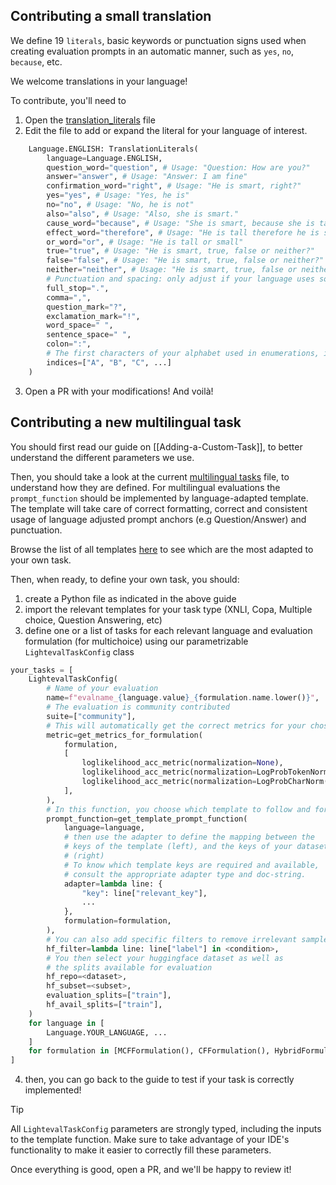 ## Contributing a small translation

We define 19 `literals`, basic keywords or punctuation signs used when creating evaluation prompts in an automatic manner, such as `yes`, `no`, `because`, etc.

We welcome translations in your language!

To contribute, you'll need to
1. Open the [translation_literals](https://github.com/huggingface/lighteval/blob/main/src/lighteval/tasks/templates/utils/translation_literals.py) file
2. Edit the file to add or expand the literal for your language of interest. 

```python
    Language.ENGLISH: TranslationLiterals(
        language=Language.ENGLISH,
        question_word="question", # Usage: "Question: How are you?"
        answer="answer", # Usage: "Answer: I am fine"
        confirmation_word="right", # Usage: "He is smart, right?"
        yes="yes", # Usage: "Yes, he is"
        no="no", # Usage: "No, he is not"
        also="also", # Usage: "Also, she is smart."
        cause_word="because", # Usage: "She is smart, because she is tall"
        effect_word="therefore", # Usage: "He is tall therefore he is smart"
        or_word="or", # Usage: "He is tall or small"
        true="true", # Usage: "He is smart, true, false or neither?"
        false="false", # Usage: "He is smart, true, false or neither?"
        neither="neither", # Usage: "He is smart, true, false or neither?"
        # Punctuation and spacing: only adjust if your language uses something different than in English
        full_stop=".",
        comma=",",
        question_mark="?",
        exclamation_mark="!",
        word_space=" ",
        sentence_space=" ",
        colon=":",
        # The first characters of your alphabet used in enumerations, if different from English
        indices=["A", "B", "C", ...]
    )
```

3. Open a PR with your modifications! And voilà!

## Contributing a new multilingual task

You should first read our guide on [[Adding-a-Custom-Task]], to better understand the different parameters we use. 

Then, you should take a look at the current [multilingual tasks](https://github.com/huggingface/lighteval/blob/main/src/lighteval/tasks/multilingual/tasks.py) file, to understand how they are defined. For multilingual evaluations the `prompt_function` should be implemented by language-adapted template. The template will take care of correct formatting, correct and consistent usage of language adjusted prompt anchors (e.g Question/Answer) and punctuation.

Browse the list of all templates [here](https://github.com/huggingface/lighteval/tree/main/src/lighteval/tasks/templates) to see which are the most adapted to your own task.

Then, when ready, to define your own task, you should:
1. create a Python file as indicated in the above guide
2. import the relevant templates for your task type (XNLI, Copa, Multiple choice, Question Answering, etc)
3. define one or a list of tasks for each relevant language and evaluation formulation (for multichoice) using our parametrizable `LightevalTaskConfig` class

```python
your_tasks = [
    LightevalTaskConfig(
        # Name of your evaluation
        name=f"evalname_{language.value}_{formulation.name.lower()}",
        # The evaluation is community contributed 
        suite=["community"],
        # This will automatically get the correct metrics for your chosen formulation
        metric=get_metrics_for_formulation(
            formulation,
            [
                loglikelihood_acc_metric(normalization=None),
                loglikelihood_acc_metric(normalization=LogProbTokenNorm()),
                loglikelihood_acc_metric(normalization=LogProbCharNorm()),
            ],
        ),
        # In this function, you choose which template to follow and for which language and formulation
        prompt_function=get_template_prompt_function(
            language=language,
            # then use the adapter to define the mapping between the 
            # keys of the template (left), and the keys of your dataset
            # (right)
            # To know which template keys are required and available,
            # consult the appropriate adapter type and doc-string.
            adapter=lambda line: {
                "key": line["relevant_key"],
                ...
            },
            formulation=formulation,
        ),
        # You can also add specific filters to remove irrelevant samples 
        hf_filter=lambda line: line["label"] in <condition>,
        # You then select your huggingface dataset as well as 
        # the splits available for evaluation
        hf_repo=<dataset>,
        hf_subset=<subset>,
        evaluation_splits=["train"],
        hf_avail_splits=["train"],
    )
    for language in [
        Language.YOUR_LANGUAGE, ...
    ]
    for formulation in [MCFFormulation(), CFFormulation(), HybridFormulation()]
]
```
4. then, you can go back to the guide to test if your task is correctly implemented!

> [!TIP]
> All `LightevalTaskConfig` parameters are strongly typed, including the inputs to the template function. Make sure to take advantage of your IDE's functionality to make it easier to correctly fill these parameters.


Once everything is good, open a PR, and we'll be happy to review it!